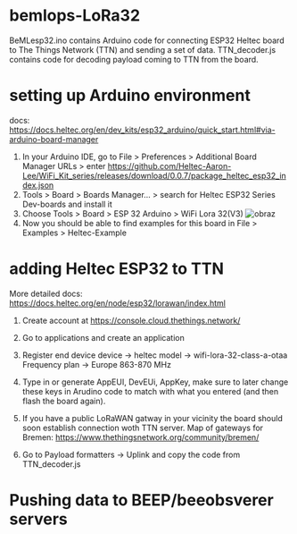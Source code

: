 # bemlops-LoRa32
BeMLesp32.ino contains Arduino code for connecting ESP32 Heltec board to The Things Network (TTN) and sending a set of data.
TTN_decoder.js contains code for decoding payload coming to TTN from the board.

# setting up Arduino environment
docs: https://docs.heltec.org/en/dev_kits/esp32_arduino/quick_start.html#via-arduino-board-manager
1. In your Arduino IDE, go to File > Preferences > Additional Board Manager URLs > enter https://github.com/Heltec-Aaron-Lee/WiFi_Kit_series/releases/download/0.0.7/package_heltec_esp32_index.json
2. Tools > Board > Boards Manager… > search for Heltec ESP32 Series Dev-boards and install it
3. Choose Tools > Board > ESP 32 Arduino > WiFi Lora 32(V3)
![obraz](https://github.com/Denefa/bemlops-LoRa32/assets/50846875/69af514d-65c2-4e53-a7ea-7b654a41af21)
4. Now you should be able to find examples for this board in File > Examples > Heltec-Example
 
# adding Heltec ESP32 to TTN
More detailed docs: https://docs.heltec.org/en/node/esp32/lorawan/index.html

1. Create account at https://console.cloud.thethings.network/
2. Go to applications and create an application
3. Register end device
   device -> heltec
   model -> wifi-lora-32-class-a-otaa
   Frequency plan -> Europe 863-870 MHz

4. Type in or generate AppEUI, DevEUi, AppKey, make sure to later change these keys in Arudino code to match with what you entered (and then flash the board again).
5. If you have a public LoRaWAN gatway in your vicinity the board should soon establish connection woth TTN server. Map of gateways for Bremen: https://www.thethingsnetwork.org/community/bremen/
6. Go to Payload formatters -> Uplink and copy the code from TTN_decoder.js

# Pushing data to BEEP/beeobsverer servers
   
